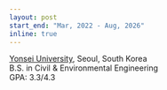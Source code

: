 ```yaml
---
layout: post
start_end: "Mar, 2022 - Aug, 2026"
inline: true
---
```


[Yonsei University](https://www.yonsei.ac.kr/sc/index.do), Seoul, South Korea \
B.S. in Civil & Environmental Engineering\
GPA: 3.3/4.3
